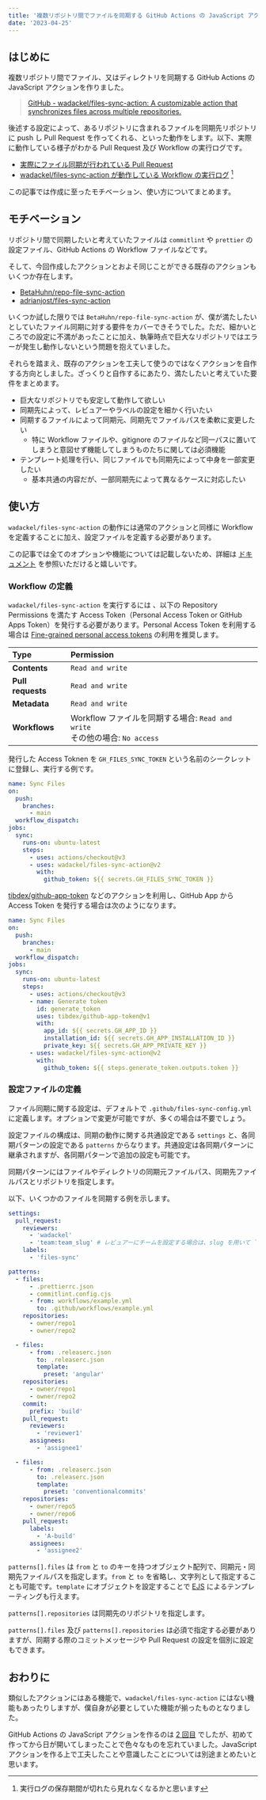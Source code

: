 ```yaml
---
title: '複数リポジトリ間でファイルを同期する GitHub Actions の JavaScript アクションを作った'
date: '2023-04-25'
---
```


## はじめに

複数リポジトリ間でファイル、又はディレクトリを同期する GitHub Actions の JavaScript アクションを作りました。

> [GitHub - wadackel/files-sync-action: A customizable action that synchronizes files across multiple repositories.](https://github.com/wadackel/files-sync-action)

後述する設定によって、あるリポジトリに含まれるファイルを同期先リポジトリに push し Pull Request を作ってくれる、といった動作をします。以下、実際に動作している様子がわかる Pull Request 及び Workflow の実行ログです。

- [実際にファイル同期が行われている Pull Request](https://github.com/wadackel/files-sync-action-sandbox1/pull/1)
- [wadackel/files-sync-action が動作している Workflow の実行ログ](https://github.com/wadackel/files-sync-action/actions/runs/4740171900/jobs/8415765398#step:4:8) [^1]

[^1]: 実行ログの保存期間が切れたら見れなくなるかと思います

この記事では作成に至ったモチベーション、使い方についてまとめます。

## モチベーション

リポジトリ間で同期したいと考えていたファイルは `commitlint` や `prettier` の設定ファイル、GitHub Actions の Workflow ファイルなどです。

そして、今回作成したアクションとおよそ同じことができる既存のアクションもいくつか存在します。

- [BetaHuhn/repo-file-sync-action](https://github.com/BetaHuhn/repo-file-sync-action)
- [adrianjost/files-sync-action](https://github.com/adrianjost/files-sync-action)

いくつか試した限りでは `BetaHuhn/repo-file-sync-action` が、僕が満たしたいとしていたファイル同期に対する要件をカバーできそうでした。ただ、細かいところでの設定に不満があったことに加え、執筆時点で巨大なリポジトリではエラーが発生し動作しないという問題を抱えていました。

それらを踏まえ、既存のアクションを工夫して使うのではなくアクションを自作する方向としました。ざっくりと自作するにあたり、満たしたいと考えていた要件をまとめます。

- 巨大なリポジトリでも安定して動作して欲しい
- 同期先によって、レビュアーやラベルの設定を細かく行いたい
- 同期するファイルによって同期元、同期先でファイルパスを柔軟に変更したい
  - 特に Workflow ファイルや、gitignore のファイルなど同一パスに置いてしまうと意図せず機能してしまうものたちに関しては必須機能
- テンプレート処理を行い、同じファイルでも同期先によって中身を一部変更したい
  - 基本共通の内容だが、一部同期先によって異なるケースに対応したい

## 使い方

`wadackel/files-sync-action` の動作には通常のアクションと同様に Workflow を定義することに加え、設定ファイルを定義する必要があります。

この記事では全てのオプションや機能については記載しないため、詳細は [ドキュメント](https://github.com/wadackel/files-sync-action) を参照いただけると嬉しいです。

### Workflow の定義

`wadackel/files-sync-action` を実行するには 、以下の Repository Permissions を満たす Access Token（Personal Access Token or GitHub Apps Token）を発行する必要があります。Personal Access Token を利用する場合は [Fine-grained personal access tokens](https://docs.github.com/en/rest/overview/permissions-required-for-fine-grained-personal-access-tokens?apiVersion=2022-11-28) の利用を推奨します。

| Type              | Permission                                                                        |
| :---------------- | :-------------------------------------------------------------------------------- |
| **Contents**      | `Read and write`                                                                  |
| **Pull requests** | `Read and write`                                                                  |
| **Metadata**      | `Read and write`                                                                  |
| **Workflows**     | Workflow ファイルを同期する場合: `Read and write` <br />その他の場合: `No access` |

発行した Access Toknen を `GH_FILES_SYNC_TOKEN` という名前のシークレットに登録し、実行する例です。

```yaml{12-14}:.github/workflows/files-sync.yml
name: Sync Files
on:
  push:
    branches:
      - main
  workflow_dispatch:
jobs:
  sync:
    runs-on: ubuntu-latest
    steps:
      - uses: actions/checkout@v3
      - uses: wadackel/files-sync-action@v2
        with:
          github_token: ${{ secrets.GH_FILES_SYNC_TOKEN }}
```

[tibdex/github-app-token](https://github.com/tibdex/github-app-token) などのアクションを利用し、GitHub App から Access Token を発行する場合は次のようになります。

```yaml{12-18,21}:.github/workflows/files-sync.yml
name: Sync Files
on:
  push:
    branches:
      - main
  workflow_dispatch:
jobs:
  sync:
    runs-on: ubuntu-latest
    steps:
      - uses: actions/checkout@v3
      - name: Generate token
        id: generate_token
        uses: tibdex/github-app-token@v1
        with:
          app_id: ${{ secrets.GH_APP_ID }}
          installation_id: ${{ secrets.GH_APP_INSTALLATION_ID }}
          private_key: ${{ secrets.GH_APP_PRIVATE_KEY }}
      - uses: wadackel/files-sync-action@v2
        with:
          github_token: ${{ steps.generate_token.outputs.token }}
```

### 設定ファイルの定義

ファイル同期に関する設定は、デフォルトで `.github/files-sync-config.yml` に定義します。オプションで変更が可能ですが、多くの場合は不要でしょう。

設定ファイルの構成は、同期の動作に関する共通設定である `settings` と、各同期パターンの設定である `patterns` からなります。共通設定は各同期パターンに継承されますが、各同期パターンで追加の設定も可能です。

同期パターンにはファイルやディレクトリの同期元ファイルパス、同期先ファイルパスとリポジトリを指定します。

以下、いくつかのファイルを同期する例を示します。

```yaml:.github/files-sync-config.yml
settings:
  pull_request:
    reviewers:
      - 'wadackel'
      - 'team:team_slug' # レビュアーにチームを設定する場合は、slug を用いて `team:` 接頭辞をつける
    labels:
      - 'files-sync'

patterns:
  - files:
      - .prettierrc.json
      - commitlint.config.cjs
      - from: workflows/example.yml
        to: .github/workflows/example.yml
    repositories:
      - owner/repo1
      - owner/repo2

  - files:
      - from: .releaserc.json
        to: .releaserc.json
        template:
          preset: 'angular'
    repositories:
      - owner/repo1
      - owner/repo2
    commit:
      prefix: 'build'
    pull_request:
      reviewers:
        - 'reviewer1'
      assignees:
        - 'assignee1'

  - files:
      - from: .releaserc.json
        to: .releaserc.json
        template:
          preset: 'conventionalcommits'
    repositories:
      - owner/repo5
      - owner/repo6
    pull_request:
      labels:
        - 'A-build'
      assignees:
        - 'assignee2'
```

`patterns[].files` は `from` と `to` のキーを持つオブジェクト配列で、同期元・同期先ファイルパスを指定します。`from` と `to` を省略し、文字列として指定することも可能です。`template` にオブジェクトを設定することで [EJS](https://ejs.co/) によるテンプレーティングも行えます。

`patterns[].repositories` は同期先のリポジトリを指定します。

`patterns[].files` 及び `patterns[].repositories` は必須で指定する必要がありますが、同期する際のコミットメッセージや Pull Request の設定を個別に設定もできます。

## おわりに

類似したアクションにはある機能で、`wadackel/files-sync-action` にはない機能もあったりしますが、僕自身が必要としていた機能が揃ったものとなりました。

GitHub Actions の JavaScript アクションを作るのは [2 回目](https://blog.wadackel.me/2021/github-pr-diff-tree/) でしたが、初めて作ってから日が開いてしまったことで色々なものを忘れていました。JavaScript アクションを作る上で工夫したことや意識したことについては別途まとめたいと思います。

